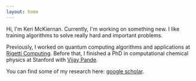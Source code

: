 ```yaml
---
layout: home
---
```


Hi, I'm Keri McKiernan. Currently, I'm working on something new. I like training algorithms to solve really hard and important problems.

Previously, I worked on quantum computing algorithms and applications at [Rigetti Computing](https://www.rigetti.com/). Before that, I finished a PhD in computational chemical physics at Stanford with [Vijay Pande](https://www.pandelab.org). 

You can find some of my research here: [google scholar](https://scholar.google.com/citations?user=5puhOkwAAAAJ&hl=en).

